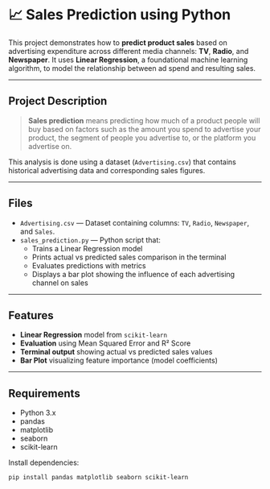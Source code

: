 # 📈 Sales Prediction using Python

This project demonstrates how to **predict product sales** based on advertising expenditure across different media channels: **TV**, **Radio**, and **Newspaper**. It uses **Linear Regression**, a foundational machine learning algorithm, to model the relationship between ad spend and resulting sales.

---

## Project Description

> **Sales prediction** means predicting how much of a product people will buy based on factors such as the amount you spend to advertise your product, the segment of people you advertise to, or the platform you advertise on.

This analysis is done using a dataset (`Advertising.csv`) that contains historical advertising data and corresponding sales figures.

---

## Files

- `Advertising.csv` — Dataset containing columns: `TV`, `Radio`, `Newspaper`, and `Sales`.
- `sales_prediction.py` — Python script that:
  - Trains a Linear Regression model
  - Prints actual vs predicted sales comparison in the terminal
  - Evaluates predictions with metrics
  - Displays a bar plot showing the influence of each advertising channel on sales

---

## Features

- **Linear Regression** model from `scikit-learn`
- **Evaluation** using Mean Squared Error and R² Score
- **Terminal output** showing actual vs predicted sales values
- **Bar Plot** visualizing feature importance (model coefficients)

---

## Requirements

- Python 3.x
- pandas
- matplotlib
- seaborn
- scikit-learn

Install dependencies:

```bash
pip install pandas matplotlib seaborn scikit-learn
```